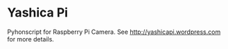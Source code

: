 
# Yashica Pi
Pyhonscript for Raspberry Pi Camera. See http://yashicapi.wordpress.com for more details.

